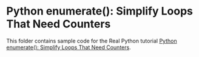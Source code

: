 # Python enumerate(): Simplify Loops That Need Counters

This folder contains sample code for the Real Python tutorial [Python enumerate(): Simplify Loops That Need Counters](https://realpython.com/python-enumerate/).
